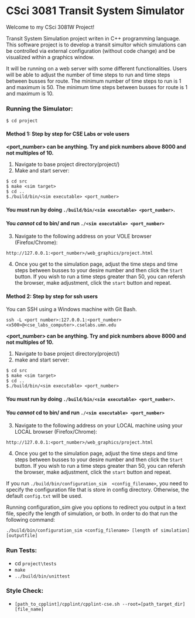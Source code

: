 # CSci 3081 Transit System Simulator

Welcome to my CSci 3081W Project!

Transit System Simulation project writen in C++ programming language. This software project is to develop a transit simultor which simulations can be controlled via external configuration (without code change) and be visualized within a graphics window.

It will be running on a web server with some different functionalities. Users will be able to adjust the number of time steps to run and time steps between busses for route. The minimum number of time steps to run is 1 and maximum is 50. The minimum time steps between busses for route is 1 and maximum is 10.

### Running the Simulator:
```
$ cd project
```

#### Method 1: Step by step for CSE Labs or vole users

**<port_number> can be anything. Try and pick numbers above 8000 and not multiples of 10.**

1. Navigate to base project directory(project/)  
2. Make and start server:
```
$ cd src
$ make <sim target>
$ cd ..
$./build/bin/<sim executable> <port_number>
```
#### You must run by doing `./build/bin/<sim executable> <port_number>`.
#### You _cannot_ cd to bin/ and run `./<sim executable> <port_number>`
3. Navigate to the following address on your VOLE browser (Firefox/Chrome):
```
http://127.0.0.1:<port_number>/web_graphics/project.html
```
4. Once you get to the simulation page, adjust the time steps and time steps between busses to your desire number and then click the `Start` button. If you wish to run a time steps greater than 50, you can refersh the browser, make adjustment, click the `start` button and repeat. 

#### Method 2: Step by step for ssh users
You can SSH using a Windows machine with Git Bash.
```
ssh -L <port number>:127.0.0.1:<port_number> <x500>@<cse_labs_computer>.cselabs.umn.edu
```
**<port_number> can be anything. Try and pick numbers above 8000 and not multiples of 10.**

1. Navigate to base project directory(project/)  
2. make and start server:
```
$ cd src
$ make <sim target>
$ cd ..
$./build/bin/<sim executable> <port_number>
```
#### You must run by doing `./build/bin/<sim executable> <port_number>`.
#### You _cannot_ cd to bin/ and run `./<sim executable> <port_number>`
3. Navigate to the following address on your LOCAL machine using your LOCAL browser (Firefox/Chrome):
```
http://127.0.0.1:<port_number>/web_graphics/project.html
```
4. Once you get to the simulation page, adjust the time steps and time steps between busses to your desire number and then click the `Start` button. If you wish to run a time steps greater than 50, you can refersh the browser, make adjustment, click the `start` button and repeat. 

If you run `./build/bin/configuration_sim  <config_filename>`, you need to specify the configuration file that is store in config directory. Otherwise, the default `config.txt` will be used. 

Running configuration_sim give you options to redirect you output in a text file, specify the length of simulation, or both. In order to do that run the following command:
```
./build/bin/configuration_sim <config_filename> [length of simulation] [outputfile]
```

### Run Tests:

- cd `project\tests`
- `make`
- `../build/bin/unittest`

### Style Check:

- `[path_to_cpplint]/cpplint/cpplint-cse.sh --root=[path_target_dir] [file_name]`

